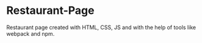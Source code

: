 # Restaurant-Page
Restaurant page created with HTML, CSS, JS  and with the help of tools like webpack and npm. 
